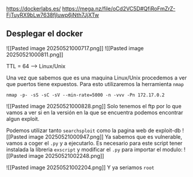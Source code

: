 https://dockerlabs.es/
https://mega.nz/file/oCd2VC5D#QfiRoFmZrZ-FjTuyRX9bLw7638fjluwp6jNth7JjXTw

## Desplegar el docker

![[Pasted image 20250521000717.png]]
![[Pasted image 20250521000811.png]]

TTL = 64 --> Linux/Unix

Una vez que sabemos que es una maquina Linux/Unix procedemos a ver que puertos tiene expuestos.
Para esto utilizaremos la herramienta `nmap`

`nmap -p- -sS -sC -sV --min-rate=5000 -n -vvv -Pn 172.17.0.2`

![[Pasted image 20250521000828.png]]
Solo tenemos el ftp por lo que vamos a ver si en la versión en la que se encuentra podemos encontrar algun exploit.

Podemos utilizar tanto `searchsploit` como la pagina web de exploit-db
![[Pasted image 20250521000947.png]]
 Ya sabemos que es vulnerable, vamos a coger el `.py` y a ejecutarlo.
Es necesario para este script tener instalada la libreria `exscript` y modificar el `.py` para importar el modulo:
![[Pasted image 20250521002248.png]]

![[Pasted image 20250521002204.png]]
Y ya seriamos `root`